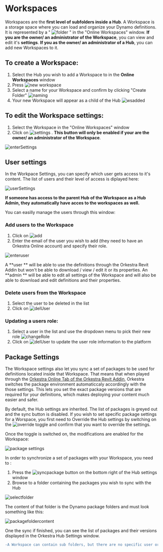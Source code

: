 # Workspaces 
Workspaces are the **first level of subfolders inside a Hub**.
A Workspace is a storage space where you can load and organize your Dynamo definitions. It is represented by a " ![folder](https://datashapes.files.wordpress.com/2020/05/workspace.png?) " in the "Online Workspaces" window.
**If you are the owner/ an administrator of the Workspace**, you can view and edit it's **settings**. **If you as the owner/ an administrator of a Hub**, you can add new Workspaces to it. 

## To create a Workspace:
1. Select the Hub you wish to add a Workspace to in the **Online Workspaces** window
2. Press  ![new workspace](https://datashapes.files.wordpress.com/2020/05/addworkspace.png?)
3. Select a name for your Workspace and confirm by clicking "Create Folder"
![naming](https://datashapes.files.wordpress.com/2020/05/namingws.png?)
4. Your new Workspace will appear as a child of the Hub
![wsadded](https://datashapes.files.wordpress.com/2020/05/wsadded.png?)

## To edit the Workspace settings:
1. Select the Workspace in the "Online Workspaces" window 
2. Click on ![settings](https://datashapes.files.wordpress.com/2020/05/hub-settings.png?) . **This button will only be enabled if your are the owner/ an administrator of the Workspace**.

![enterSettings](https://datashapes.files.wordpress.com/2020/05/enterwssettings.png?)

## User settings

In the Workpace Settings, you can specify which user gets access to it's content. The list of users and their level of access is diplayed here:

![userSettings](https://datashapes.files.wordpress.com/2020/05/wsusers.png?)

**If someone has access to the parent Hub of the Workspace as a Hub Admin, they automatically have acces to the workspaces as well.**

You can easilly manage the users through this window:

### Add users to the Workspace
1. Click on ![add](https://datashapes.files.wordpress.com/2020/05/adduser.png?)
2. Enter the email of the user you wish to add (they need to have an Orkestra Online account) and specify their role.

![enteruser](https://datashapes.files.wordpress.com/2020/05/enteruser.png?)

A **user ** will be able to use the definitions through the Orkestra Revit Addin but won't be able to download / view / edit it or its properties. 
An **admin ** will be able to edit all settings of the Workspace and will also be able to download and edit definitions and their properties.

### Delete users from the Workspace
1. Select the user to be deleted in the list 
2. Click on ![delUser](https://datashapes.files.wordpress.com/2020/05/deluser.png?)

### Updating a users role:
1. Select a user in the list and use the dropdown menu to pick their new role
![changeRole](https://datashapes.files.wordpress.com/2020/05/changerole.png?)
2. Click on ![delUser](https://datashapes.files.wordpress.com/2020/05/updaterole.png?) to update the user role information to the platform 

## Package Settings

The Workspace settings also let you sync a set of packages to be used for definitions located inside that Workspace. That means that when played through the [Orkestra Online Tab of the Orkestra Revit Addin](https://github.com/MostafaElAyoubi/Orkestra_Online/wiki/Orkestra-Online-Player-Tab), Orkestra switches the package environment automaticcaly accordingly with the those settings. 
This lets you set the exact package versions that are required for your definitions, which makes deploying your content much easier and safer.

By default, the Hub settings are inherited. The list of packages is greyed out and the  sync button is disabled. 
If you wish to set specific package settings for a Worspace, you first need to Override the Hub settings by switching on the ![override](https://datashapes.files.wordpress.com/2020/05/overridehubsettings.png?) toggle and confirm that you want to override the settings.

Once the toggle is switched on, the modifications are enabled for the Workspace:

![package settings](https://datashapes.files.wordpress.com/2020/05/overriden.png?)

In order to synchronize a set of packages with your Workspace, you need to : 
1. Press the ![syncpackage](https://datashapes.files.wordpress.com/2020/05/synpackages-1.png?) button on the bottom right of the Hub settings window
2. Browse to a folder containing the packages you wish to sync with the Hub

![selectfolder](https://datashapes.files.wordpress.com/2020/05/set-package-folder-1.png?)

The content of that folder is the Dynamo package folders and must look something like this:

![packagefoldercontent](https://datashapes.files.wordpress.com/2020/05/packages-1.png?)

One the sync if finished, you can see the list of packages and their versions displayed in the Orkestra Hub Settings window.

```diff
-A Workspace can contain sub folders, but there are no specific user or package setting at their level-
```